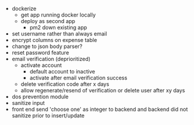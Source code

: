 - dockerize
  - get app running docker locally
  - deploy as second app
    - pm2 down existing app
- set username rather than always email
- encrypt columns on expense table
- change to json body parser?
- reset password feature
- email verification (deprioritized)
  - activate account
    - default account to inactive
    - activate after email verification success
  - delete verification code after x days
  - allow regenerate/resend of verification or delete user after xy days
- dos prevention module
- sanitize input
- front end send 'choose one' as integer to backend and backend did not sanitize prior to insert/update

